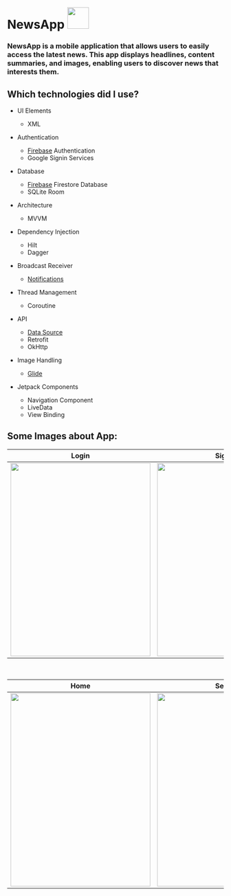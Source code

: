 <h1 align="left">NewsApp <img src="https://i.ibb.co/zFbXW9D/news-app-logo-1.png" width="50px" height="50px"> </h1>


<h3 align="left">NewsApp is a mobile application that allows users to easily access the latest news. This app displays headlines, content summaries, and images, enabling users to discover news that interests them.</h3>

<h2 align="left">Which technologies did I use?</h2>

- UI Elements
    - XML
  
- Authentication
    - [Firebase](https://firebase.google.com) Authentication
    - Google Signin Services

- Database
    - [Firebase](https://firebase.google.com) Firestore Database
    - SQLite Room
   
- Architecture
    - MVVM

- Dependency Injection
    - Hilt
    - Dagger

- Broadcast Receiver
    - [Notifications](https://www.youtube.com/watch?v=_Z2S63O-1HE) 

- Thread Management
    - Coroutine

- API
    - [Data Source](https://www.thenewsapi.com)
    - Retrofit
    - OkHttp

- Image Handling
    - [Glide](https://github.com/bumptech/glide)

- Jetpack Components
    - Navigation Component
    - LiveData
    - View Binding

<h2 align="left">Some Images about App:</h2>


| Login  | Signup | Detail |
| ----- | ------------ | ------------ |
|<img src="https://i.ibb.co/hHtnV74/Login-Fragment.png" width="325" height="450"/>|<img src="https://i.ibb.co/9vsC7nr/Signup-Fragment.png" width="325" height="450"/>|<img src="https://i.ibb.co/vVxtjwM/Detail-Fragment.png" width="325" height="450"/>

</br>

| Home  | Search | Read List |
| ----- | ------------ | ------------ |
|<img src="https://i.ibb.co/F3KD1J7/Home-Fragmengt.png" width="325" height="450"/>|<img src="https://i.ibb.co/RbFXDTH/Search-Fragment.png" width="325" height="450"/>|<img src="https://i.ibb.co/cvgKPL2/Read-List-Fragment.png" width="325" height="450"/>